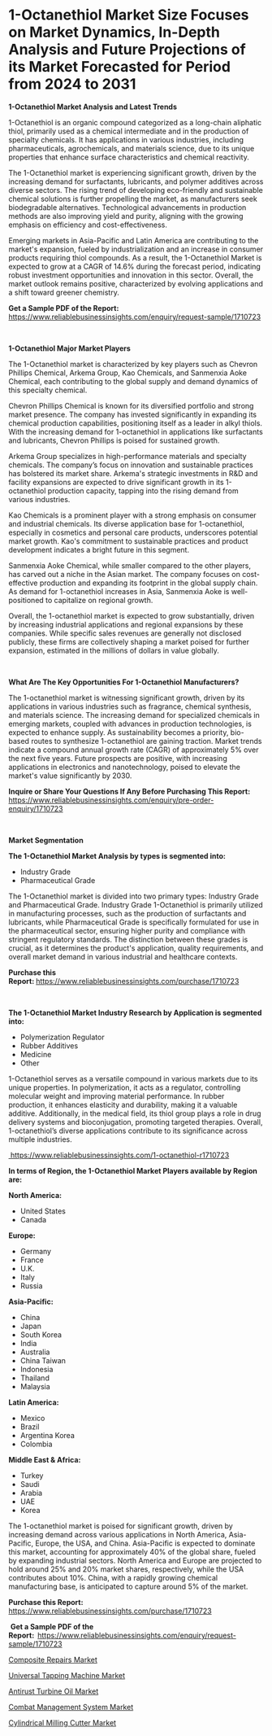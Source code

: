 <p><h1>1-Octanethiol Market Size Focuses on Market Dynamics, In-Depth Analysis and Future Projections of its Market Forecasted for Period from 2024 to 2031</h1></p><p><strong>1-Octanethiol Market Analysis and Latest Trends</strong></p>
<p><p>1-Octanethiol is an organic compound categorized as a long-chain aliphatic thiol, primarily used as a chemical intermediate and in the production of specialty chemicals. It has applications in various industries, including pharmaceuticals, agrochemicals, and materials science, due to its unique properties that enhance surface characteristics and chemical reactivity.</p><p>The 1-Octanethiol market is experiencing significant growth, driven by the increasing demand for surfactants, lubricants, and polymer additives across diverse sectors. The rising trend of developing eco-friendly and sustainable chemical solutions is further propelling the market, as manufacturers seek biodegradable alternatives. Technological advancements in production methods are also improving yield and purity, aligning with the growing emphasis on efficiency and cost-effectiveness.</p><p>Emerging markets in Asia-Pacific and Latin America are contributing to the market's expansion, fueled by industrialization and an increase in consumer products requiring thiol compounds. As a result, the 1-Octanethiol Market is expected to grow at a CAGR of 14.6% during the forecast period, indicating robust investment opportunities and innovation in this sector. Overall, the market outlook remains positive, characterized by evolving applications and a shift toward greener chemistry.</p></p>
<p><strong>Get a Sample PDF of the Report:&nbsp;</strong> <a href="https://www.reliablebusinessinsights.com/enquiry/request-sample/1710723?utm_campaign=48&utm_medium=2&utm_source=Github&utm_content=ia&utm_term=22102024&utm_id=1-octanethiol">https://www.reliablebusinessinsights.com/enquiry/request-sample/1710723</a></p>
<p>&nbsp;</p>
<p><strong>1-Octanethiol Major Market Players</strong></p>
<p><p>The 1-Octanethiol market is characterized by key players such as Chevron Phillips Chemical, Arkema Group, Kao Chemicals, and Sanmenxia Aoke Chemical, each contributing to the global supply and demand dynamics of this specialty chemical.</p><p>Chevron Phillips Chemical is known for its diversified portfolio and strong market presence. The company has invested significantly in expanding its chemical production capabilities, positioning itself as a leader in alkyl thiols. With the increasing demand for 1-octanethiol in applications like surfactants and lubricants, Chevron Phillips is poised for sustained growth.</p><p>Arkema Group specializes in high-performance materials and specialty chemicals. The company’s focus on innovation and sustainable practices has bolstered its market share. Arkema's strategic investments in R&D and facility expansions are expected to drive significant growth in its 1-octanethiol production capacity, tapping into the rising demand from various industries.</p><p>Kao Chemicals is a prominent player with a strong emphasis on consumer and industrial chemicals. Its diverse application base for 1-octanethiol, especially in cosmetics and personal care products, underscores potential market growth. Kao's commitment to sustainable practices and product development indicates a bright future in this segment.</p><p>Sanmenxia Aoke Chemical, while smaller compared to the other players, has carved out a niche in the Asian market. The company focuses on cost-effective production and expanding its footprint in the global supply chain. As demand for 1-octanethiol increases in Asia, Sanmenxia Aoke is well-positioned to capitalize on regional growth.</p><p>Overall, the 1-octanethiol market is expected to grow substantially, driven by increasing industrial applications and regional expansions by these companies. While specific sales revenues are generally not disclosed publicly, these firms are collectively shaping a market poised for further expansion, estimated in the millions of dollars in value globally.</p></p>
<p>&nbsp;</p>
<p><strong>What Are The Key Opportunities For 1-Octanethiol Manufacturers?</strong></p>
<p><p>The 1-octanethiol market is witnessing significant growth, driven by its applications in various industries such as fragrance, chemical synthesis, and materials science. The increasing demand for specialized chemicals in emerging markets, coupled with advances in production technologies, is expected to enhance supply. As sustainability becomes a priority, bio-based routes to synthesize 1-octanethiol are gaining traction. Market trends indicate a compound annual growth rate (CAGR) of approximately 5% over the next five years. Future prospects are positive, with increasing applications in electronics and nanotechnology, poised to elevate the market's value significantly by 2030.</p></p>
<p><strong>Inquire or Share Your Questions If Any Before Purchasing This Report:</strong> <a href="https://www.reliablebusinessinsights.com/enquiry/pre-order-enquiry/1710723?utm_campaign=48&utm_medium=2&utm_source=Github&utm_content=ia&utm_term=22102024&utm_id=1-octanethiol">https://www.reliablebusinessinsights.com/enquiry/pre-order-enquiry/1710723</a></p>
<p>&nbsp;</p>
<p><strong>Market Segmentation</strong></p>
<p><strong>The 1-Octanethiol Market Analysis by types is segmented into:</strong></p>
<p><ul><li>Industry Grade</li><li>Pharmaceutical Grade</li></ul></p>
<p><p>The 1-Octanethiol market is divided into two primary types: Industry Grade and Pharmaceutical Grade. Industry Grade 1-Octanethiol is primarily utilized in manufacturing processes, such as the production of surfactants and lubricants, while Pharmaceutical Grade is specifically formulated for use in the pharmaceutical sector, ensuring higher purity and compliance with stringent regulatory standards. The distinction between these grades is crucial, as it determines the product's application, quality requirements, and overall market demand in various industrial and healthcare contexts.</p></p>
<p><strong>Purchase this Report:&nbsp;</strong><a href="https://www.reliablebusinessinsights.com/purchase/1710723?utm_campaign=48&utm_medium=2&utm_source=Github&utm_content=ia&utm_term=22102024&utm_id=1-octanethiol">https://www.reliablebusinessinsights.com/purchase/1710723</a></p>
<p>&nbsp;</p>
<p><strong>The 1-Octanethiol Market Industry Research by Application is segmented into:</strong></p>
<p><ul><li>Polymerization Regulator</li><li>Rubber Additives</li><li>Medicine</li><li>Other</li></ul></p>
<p><p>1-Octanethiol serves as a versatile compound in various markets due to its unique properties. In polymerization, it acts as a regulator, controlling molecular weight and improving material performance. In rubber production, it enhances elasticity and durability, making it a valuable additive. Additionally, in the medical field, its thiol group plays a role in drug delivery systems and bioconjugation, promoting targeted therapies. Overall, 1-octanethiol’s diverse applications contribute to its significance across multiple industries.</p></p>
<p><a href="https://www.reliablebusinessinsights.com/1-octanethiol-r1710723?utm_campaign=48&utm_medium=2&utm_source=Github&utm_content=ia&utm_term=22102024&utm_id=1-octanethiol">&nbsp;https://www.reliablebusinessinsights.com/1-octanethiol-r1710723</a></p>
<p><strong>In terms of Region, the 1-Octanethiol Market Players available by Region are:</strong></p>
<p>
    <p> <strong> North America: </strong>
        <ul>
            <li>United States</li>
            <li>Canada</li>
        </ul>
        </p> 
    <p> <strong> Europe: </strong>
        <ul>
            <li>Germany</li>
            <li>France</li>
            <li>U.K.</li>
            <li>Italy</li>
            <li>Russia</li>
        </ul>
        </p> 
    <p> <strong> Asia-Pacific: </strong>
        <ul>
            <li>China</li>
            <li>Japan</li>
            <li>South Korea</li>
            <li>India</li>
            <li>Australia</li>
            <li>China Taiwan</li>
            <li>Indonesia</li>
            <li>Thailand</li>
            <li>Malaysia</li>
        </ul>
        </p> 
    <p> <strong> Latin America: </strong>
        <ul>
            <li>Mexico</li>
            <li>Brazil</li>
            <li>Argentina Korea</li>
            <li>Colombia</li>
        </ul>
        </p> 
    <p> <strong> Middle East & Africa: </strong>
        <ul>
            <li>Turkey</li>
            <li>Saudi</li>
            <li>Arabia</li>
            <li>UAE</li>
            <li>Korea</li>
        </ul>
    </p>
    </p>
<p><p>The 1-octanethiol market is poised for significant growth, driven by increasing demand across various applications in North America, Asia-Pacific, Europe, the USA, and China. Asia-Pacific is expected to dominate this market, accounting for approximately 40% of the global share, fueled by expanding industrial sectors. North America and Europe are projected to hold around 25% and 20% market shares, respectively, while the USA contributes about 10%. China, with a rapidly growing chemical manufacturing base, is anticipated to capture around 5% of the market.</p></p>
<p><strong>Purchase this Report: </strong><a href="https://www.reliablebusinessinsights.com/purchase/1710723?utm_campaign=48&utm_medium=2&utm_source=Github&utm_content=ia&utm_term=22102024&utm_id=1-octanethiol">https://www.reliablebusinessinsights.com/purchase/1710723</a></p>
<p>&nbsp;<strong>Get a Sample PDF of the Report:&nbsp;&nbsp;</strong><a href="https://www.reliablebusinessinsights.com/enquiry/request-sample/1710723?utm_campaign=48&utm_medium=2&utm_source=Github&utm_content=ia&utm_term=22102024&utm_id=1-octanethiol">https://www.reliablebusinessinsights.com/enquiry/request-sample/1710723</a></p>
<p><strong></strong></p>
<p><p><a href="https://www.linkedin.com/pulse/composite-repairs-market-research-report-forecast-growth-prospects-qcbcf?utm_campaign=48&utm_medium=2&utm_source=Github&utm_content=ia&utm_term=22102024&utm_id=1-octanethiol">Composite Repairs Market</a></p><p><a href="https://issuu.com/reportprime-2/docs/universal-tapping-machine-market-si_6069997e1025ec?utm_campaign=48&utm_medium=2&utm_source=Github&utm_content=ia&utm_term=22102024&utm_id=1-octanethiol">Universal Tapping Machine Market</a></p><p><a href="https://github.com/Armeladukagjini693/Market-Research-Report-List-1/blob/main/antirust-turbine-oil-market.md?utm_campaign=48&utm_medium=2&utm_source=Github&utm_content=ia&utm_term=22102024&utm_id=1-octanethiol">Antirust Turbine Oil Market</a></p><p><a href="https://www.linkedin.com/pulse/combat-management-system-market-revolution-2024-2031-trends-zpe4f?utm_campaign=48&utm_medium=2&utm_source=Github&utm_content=ia&utm_term=22102024&utm_id=1-octanethiol">Combat Management System Market</a></p><p><a href="https://issuu.com/reportprime-2/docs/cylindrical-milling-cutter-market-s_8ad7ea57d6a0ba?utm_campaign=48&utm_medium=2&utm_source=Github&utm_content=ia&utm_term=22102024&utm_id=1-octanethiol">Cylindrical Milling Cutter Market</a></p></p>